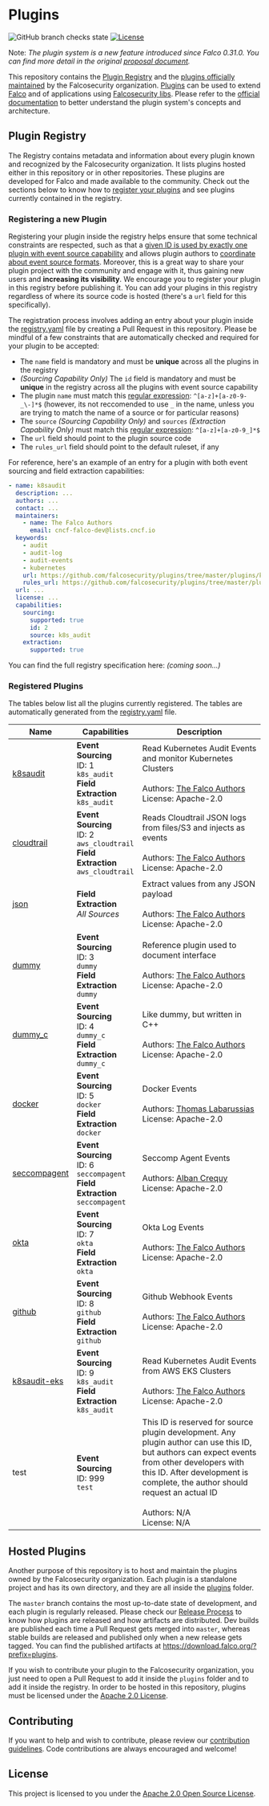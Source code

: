 # Plugins

![GitHub branch checks state](https://img.shields.io/github/checks-status/falcosecurity/plugins/master?style=for-the-badge)
[![License](https://img.shields.io/github/license/falcosecurity/plugins?style=for-the-badge)](./LICENSE)

Note: *The plugin system is a new feature introduced since Falco 0.31.0. You can find more detail in the original [proposal document](https://github.com/falcosecurity/falco/blob/master/proposals/20210501-plugin-system.md).*

This repository contains the [Plugin Registry](#plugin-registry) and the [plugins officially maintained](#falcusecurity-plugins) by the Falcosecurity organization. [Plugins](https://falco.org/docs/plugins) can be used to extend [Falco](https://github.com/falcosecurity/falco) and of applications using [Falcosecurity libs](https://github.com/falcosecurity/libs). Please refer to the [official documentation](https://falco.org/docs/plugins) to better understand the plugin system's concepts and architecture. 

## Plugin Registry

The Registry contains metadata and information about every plugin known and recognized by the Falcosecurity organization. It lists plugins hosted either in this repository or in other repositories. These plugins are developed for Falco and made available to the community. Check out the sections below to know how to [register your plugins](#registering-a-new-plugin) and see plugins currently contained in the registry.

### Registering a new Plugin

Registering your plugin inside the registry helps ensure that some technical constraints are respected, such as that a [given ID is used by exactly one plugin with event source capability](https://falco.org/docs/plugins/#plugin-event-ids) and allows plugin authors to [coordinate about event source formats](https://falco.org/docs/plugins/#plugin-event-sources-and-interoperability). Moreover, this is a great way to share your plugin project with the community and engage with it, thus gaining new users and **increasing its visibility**. We encourage you to register your plugin in this registry before publishing it. You can add your plugins in this registry regardless of where its source code is hosted (there's a `url` field for this specifically).

The registration process involves adding an entry about your plugin inside the [registry.yaml](./registry.yaml) file by creating a Pull Request in this repository. Please be mindful of a few constraints that are automatically checked and required for your plugin to be accepted:

- The `name` field is mandatory and must be **unique** across all the plugins in the registry
- *(Sourcing Capability Only)* The `id` field is mandatory and must be **unique** in the registry across all the plugins with event source capability
- The plugin `name` must match this [regular expression](https://en.wikipedia.org/wiki/Regular_expression): `^[a-z]+[a-z0-9-_\-]*$` (however, its not reccomended to use `_` in the name, unless you are trying to match the name of a source or for particular reasons)
- The `source` *(Sourcing Capability Only)* and `sources` *(Extraction Capability Only)* must match this [regular expression](https://en.wikipedia.org/wiki/Regular_expression): `^[a-z]+[a-z0-9_]*$`
- The `url` field should point to the plugin source code
- The `rules_url` field should point to the default ruleset, if any

For reference, here's an example of an entry for a plugin with both event sourcing and field extraction capabilities:
```yaml
- name: k8saudit
  description: ...
  authors: ...
  contact: ...
  maintainers:
    - name: The Falco Authors
      email: cncf-falco-dev@lists.cncf.io
  keywords:
    - audit
    - audit-log
    - audit-events
    - kubernetes
    url: https://github.com/falcosecurity/plugins/tree/master/plugins/k8saudit
    rules_url: https://github.com/falcosecurity/plugins/tree/master/plugins/k8saudit/rules
  url: ...
  license: ...
  capabilities:
    sourcing:
      supported: true
      id: 2
      source: k8s_audit
    extraction:
      supported: true
```

You can find the full registry specification here: *(coming soon...)*

### Registered Plugins

The tables below list all the plugins currently registered. The tables are automatically generated from the [registry.yaml](./registry.yaml) file.

<!-- The text inside \<!-- REGISTRY:xxx --\> comments is auto-generated.
These comments and the text between them should not be edited by hand -->
<!-- REGISTRY:TABLE -->
| Name | Capabilities | Description
| --- | --- | --- |
| [k8saudit](https://github.com/falcosecurity/plugins/tree/master/plugins/k8saudit) | **Event Sourcing** <br/>ID: 1 <br/>`k8s_audit` <br/>**Field Extraction** <br/> `k8s_audit` | Read Kubernetes Audit Events and monitor Kubernetes Clusters  <br/><br/> Authors: [The Falco Authors](https://falco.org/community) <br/> License: Apache-2.0 |
| [cloudtrail](https://github.com/falcosecurity/plugins/tree/master/plugins/cloudtrail) | **Event Sourcing** <br/>ID: 2 <br/>`aws_cloudtrail` <br/>**Field Extraction** <br/> `aws_cloudtrail` | Reads Cloudtrail JSON logs from files/S3 and injects as events  <br/><br/> Authors: [The Falco Authors](https://falco.org/community) <br/> License: Apache-2.0 |
| [json](https://github.com/falcosecurity/plugins/tree/master/plugins/json) | **Field Extraction** <br/> *All Sources* | Extract values from any JSON payload  <br/><br/> Authors: [The Falco Authors](https://falco.org/community) <br/> License: Apache-2.0 |
| [dummy](https://github.com/falcosecurity/plugins/tree/master/plugins/dummy) | **Event Sourcing** <br/>ID: 3 <br/>`dummy` <br/>**Field Extraction** <br/> `dummy` | Reference plugin used to document interface  <br/><br/> Authors: [The Falco Authors](https://falco.org/community) <br/> License: Apache-2.0 |
| [dummy_c](https://github.com/falcosecurity/plugins/tree/master/plugins/dummy_c) | **Event Sourcing** <br/>ID: 4 <br/>`dummy_c` <br/>**Field Extraction** <br/> `dummy_c` | Like dummy, but written in C++  <br/><br/> Authors: [The Falco Authors](https://falco.org/community) <br/> License: Apache-2.0 |
| [docker](https://github.com/Issif/docker-plugin) | **Event Sourcing** <br/>ID: 5 <br/>`docker` <br/>**Field Extraction** <br/> `docker` | Docker Events  <br/><br/> Authors: [Thomas Labarussias](https://github.com/Issif) <br/> License: Apache-2.0 |
| [seccompagent](https://github.com/kinvolk/seccompagent) | **Event Sourcing** <br/>ID: 6 <br/>`seccompagent` <br/>**Field Extraction** <br/> `seccompagent` | Seccomp Agent Events  <br/><br/> Authors: [Alban Crequy](https://github.com/kinvolk/seccompagent) <br/> License: Apache-2.0 |
| [okta](https://github.com/falcosecurity/plugins/tree/master/plugins/okta) | **Event Sourcing** <br/>ID: 7 <br/>`okta` <br/>**Field Extraction** <br/> `okta` | Okta Log Events  <br/><br/> Authors: [The Falco Authors](https://falco.org/community) <br/> License: Apache-2.0 |
| [github](https://github.com/falcosecurity/plugins/tree/master/plugins/github) | **Event Sourcing** <br/>ID: 8 <br/>`github` <br/>**Field Extraction** <br/> `github` | Github Webhook Events  <br/><br/> Authors: [The Falco Authors](https://falco.org/community) <br/> License: Apache-2.0 |
| [k8saudit-eks](https://github.com/falcosecurity/plugins/tree/master/plugins/k8saudit-eks) | **Event Sourcing** <br/>ID: 9 <br/>`k8s_audit` <br/>**Field Extraction** <br/> `k8s_audit` | Read Kubernetes Audit Events from AWS EKS Clusters  <br/><br/> Authors: [The Falco Authors](https://falco.org/community) <br/> License: Apache-2.0 |
| test | **Event Sourcing** <br/>ID: 999 <br/>`test` | This ID is reserved for source plugin development. Any plugin author can use this ID, but authors can expect events from other developers with this ID. After development is complete, the author should request an actual ID  <br/><br/> Authors: N/A <br/> License: N/A |

<!-- REGISTRY:TABLE -->

## Hosted Plugins 

Another purpose of this repository is to host and maintain the plugins owned by the Falcosecurity organization. Each plugin is a standalone project and has its own directory, and they are all inside the [plugins](https://github.com/falcosecurity/plugins/tree/master/plugins) folder.

The `master` branch contains the most up-to-date state of development, and each plugin is regularly released. Please check our [Release Process](./release.md) to know how plugins are released and how artifacts are distributed. Dev builds are published each time a Pull Request gets merged into `master`, whereas stable builds are released and published only when a new release gets tagged. You can find the published artifacts at https://download.falco.org/?prefix=plugins.

If you wish to contribute your plugin to the Falcosecurity organization, you just need to open a Pull Request to add it inside the `plugins` folder and to add it inside the registry. In order to be hosted in this repository, plugins must be licensed under the [Apache 2.0 License](./LICENSE). 

## Contributing

If you want to help and wish to contribute, please review our [contribution guidelines](https://github.com/falcosecurity/.github/blob/master/CONTRIBUTING.md). Code contributions are always encouraged and welcome!

## License

This project is licensed to you under the [Apache 2.0 Open Source License](./LICENSE).


